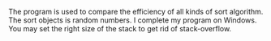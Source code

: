 The program is used to compare the  efficiency of all kinds of sort algorithm.
The sort objects is random numbers.
I complete my program on Windows.
You may set the right size of the stack to get rid of stack-overflow.